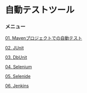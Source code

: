# 自動テストツール

### メニュー

<a href="/text/01-maven-test.md">01. Mavenプロジェクトでの自動テスト</a>

<a href="/text/02-junit.md">02. JUnit</a>

<a href="/text/03-dbunit.md">03. DbUnit</a>

<a href="/text/04-selenium.md">04. Selenium</a>

<a href="/text/05-selenide.md">05. Selenide</a>

<a href="/text/06-jenkins.md">06. Jenkins</a>
